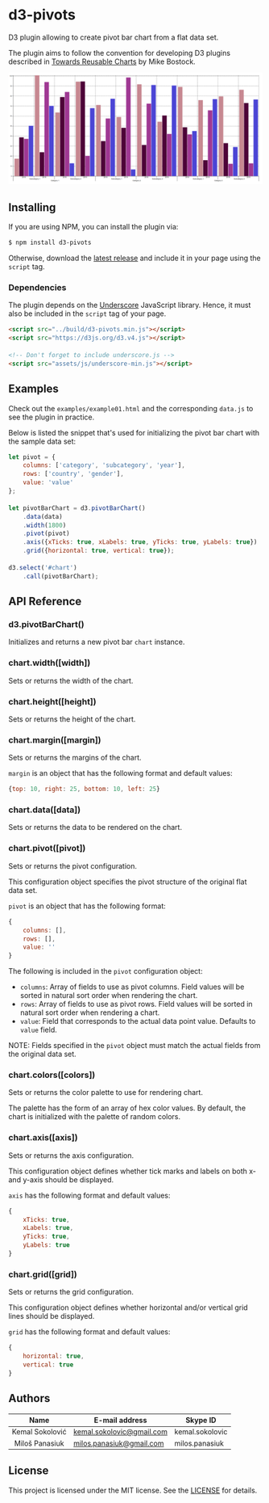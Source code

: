 # d3-pivots

D3 plugin allowing to create pivot bar chart from a flat data set.

The plugin aims to follow the convention for developing D3 plugins described in [Towards Reusable Charts](https://bost.ocks.org/mike/chart/) by Mike Bostock.

![Example01](images/d3-pivot-example01.png)

## Installing

If you are using NPM, you can install the plugin via:

```sh
$ npm install d3-pivots
```

Otherwise, download the [latest release](https://github.com/ksokolovic/d3-pivots/releases/latest) and include it in your page using the `script` tag.

### Dependencies

The plugin depends on the [Underscore](https://underscorejs.org/) JavaScript library. Hence, it must also be included in the `script` tag of your page.

```html
<script src="../build/d3-pivots.min.js"></script>
<script src="https://d3js.org/d3.v4.js"></script>

<!-- Don't forget to include underscore.js -->
<script src="assets/js/underscore-min.js"></script>
```

## Examples

Check out the `examples/example01.html` and the corresponding `data.js` to see the plugin in practice. 

Below is listed the snippet that's used for initializing the pivot bar chart with the sample data set:

```js
let pivot = {
    columns: ['category', 'subcategory', 'year'],
    rows: ['country', 'gender'],
    value: 'value'
};

let pivotBarChart = d3.pivotBarChart()
    .data(data)
    .width(1800)
    .pivot(pivot)
    .axis({xTicks: true, xLabels: true, yTicks: true, yLabels: true})
    .grid({horizontal: true, vertical: true});

d3.select('#chart')
    .call(pivotBarChart);
```

## API Reference

### d3.pivotBarChart()

Initializes and returns a new pivot bar `chart` instance.

### chart.width([width])

Sets or returns the width of the chart.

### chart.height([height])

Sets or returns the height of the chart.

### chart.margin([margin])

Sets or returns the margins of the chart.

`margin` is an object that has the following format and default values: 

```js
{top: 10, right: 25, bottom: 10, left: 25}
```

### chart.data([data])

Sets or returns the data to be rendered on the chart.

### chart.pivot([pivot])

Sets or returns the pivot configuration. 

This configuration object specifies the pivot structure of the original flat data set.

`pivot` is an object that has the following format:

```js
{
    columns: [],
    rows: [],
    value: ''
}
```

The following is included in the `pivot` configuration object:

- `columns`: Array of fields to use as pivot columns. Field values will be sorted in natural sort order when rendering the chart.
- `rows`: Array of fields to use as pivot rows. Field values will be sorted in natural sort order when rendering a chart.
- `value`: Field that corresponds to the actual data point value. Defaults to `value` field.

NOTE: Fields specified in the `pivot` object must match the actual fields from the original data set.

### chart.colors([colors])

Sets or returns the color palette to use for rendering chart. 

The palette has the form of an array of hex color values. By default, the chart is initialized with the palette of random colors.

### chart.axis([axis])

Sets or returns the axis configuration.

This configuration object defines whether tick marks and labels on both x- and y-axis should be displayed. 

`axis` has the following format and default values: 

```js
{
    xTicks: true, 
    xLabels: true, 
    yTicks: true, 
    yLabels: true
}
```

### chart.grid([grid])

Sets or returns the grid configuration.

This configuration object defines whether horizontal and/or vertical grid lines should be displayed. 

`grid` has the following format and default values:

```js
{
    horizontal: true,
    vertical: true
}
```

## Authors

 Name                | E-mail address            | Skype ID
:-------------------:|---------------------------|----------------
 Kemal Sokolović     | kemal.sokolovic@gmail.com | kemal.sokolovic
 Miloš Panasiuk      | milos.panasiuk@gmail.com  | milos.panasiuk

## License

This project is licensed under the MIT license. See the [LICENSE](LICENSE) for details.